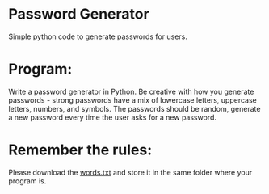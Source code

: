 
# Password Generator
Simple python code to generate passwords for users.

# Program: 
Write a password generator in Python. Be creative with how you generate passwords - strong passwords have a mix of lowercase letters, uppercase letters, numbers, and symbols. The passwords should be random, generate a new password every time the user asks for a new password.

# Remember the rules:
Please download the [words.txt](https://github.com/vikramtalware/Python/blob/master/Password%20Generator/words.txt) and store it in the same folder where your program is.
